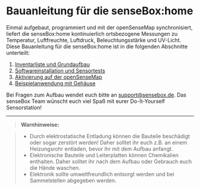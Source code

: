 # Bauanleitung für die senseBox:home

Einmal aufgebaut, programmiert und mit der openSenseMap synchronisiert, liefert die senseBox:home kontinuierlich ortsbezogene Messungen zu Temperatur, Luftfreuchte, Luftdruck, Beleuchtungsstärke und UV-Licht.
Diese Bauanleitung für die senseBox:home ist in die folgenden Abschnitte unterteilt:

1. [Inventarliste und Grundaufbau](aufbau01_inventar.html)
2. [Softwareinstallation und Sensortests](aufbau02.html)
3. [Aktivierung auf der openSenseMap](aufbau03_osem.html)
4. [Beispielanwendung mit Gehäuse](aufbau04_anwendung.html)

Bei Fragen zum Aufbau wendet euch bitte an [support@sensebox.de](mailto:support@sensebox.de).
Das senseBox Team wünscht euch viel Spaß mit eurer Do-It-Yourself Sensorstation!

---

> **Warnhinweise:**

> - Durch elektrostatische Entladung können die Bauteile beschädigt oder sogar zerstört werden! Daher solltet ihr euch z.B. an einem Heizungsrohr entladen, bevor ihr mit dem Aufbau anfangt.
> - Elektronische Bauteile und Leiterplatten können Chemikalien enthalten. Daher solltet ihr nach dem Aufbau oder Gebrauch euch die Hände waschen.
> - Elektronik sollte umweltfreundlich entsorgt werden und bei Sammelstellen abgegeben werden.
